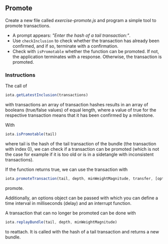 ## Promote

Create a new file called *exercise-promote.js* and program a simple tool to promote transactions.

- A prompt appears: *"Enter the hash of a tail transaction:"*.
- Use `checkInclusion` to check whether the transaction has already been confirmed, and if so, terminate with a confirmation.
- Check with `isPromotable` whether the function can be promoted. If not, the application terminates with a response. Otherwise, the transaction is promoted.

### Instructions

The call of 
```javascript
iota.getLatestInclusion(transactions)
``` 
with transactions an array of transaction hashes results in an array of booleans (true/false values) of equal length, where a value of true for the respective transaction means that it has been confirmed by a milestone.

With 
```javascript
iota.isPromotable(tail)
``` 
where tail is the hash of the tail transaction of the bundle (the transaction with index 0), we can check if a transaction can be promoted (which is not the case for example if it is too old or is in a sidetangle with inconsistent transactions). 

If the function returns true, we can use the transaction with
```javascript
iota.promoteTransaction(tail, depth, minWeightMagnitude, transfer, [options])
``` 
promote. 

Additionally, an options object can be passed with which you can define a time interval in milliseconds (delay) and an interrupt function.

A transaction that can no longer be promoted can be done with
```javascript
iota.replayBundle(tail, depth, minWeightMagnitude)
```
to reattach. It is called with the hash of a tail transaction and returns a new bundle.